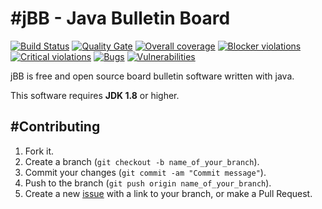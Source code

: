 #jBB - Java Bulletin Board
=================================
[![Build Status](http://vps289371.ovh.net:8000/buildStatus/icon?job=jBB%200.6.0-RC%20Build)](http://vps289371.ovh.net:8000/job/jBB%200.6.0-RC%20Build/) 
[![Quality Gate](http://vps289371.ovh.net:9000/api/badges/gate?key=org.jbb:jbb-parent:0.6.0-RC)](http://vps289371.ovh.net:9000/overview?id=org.jbb%3Ajbb-parent%3A0.6.0-RC)
[![Overall coverage](http://vps289371.ovh.net:9000/api/badges/measure?key=org.jbb:jbb-parent:0.6.0-RC&metric=overall_coverage&blinking=true)](http://vps289371.ovh.net:9000/overview?id=org.jbb%3Ajbb-parent%3A0.6.0-RC) 
[![Blocker violations](http://vps289371.ovh.net:9000/api/badges/measure?key=org.jbb:jbb-parent:0.6.0-RC&metric=blocker_violations&blinking=true)](http://vps289371.ovh.net:9000/overview?id=org.jbb%3Ajbb-parent%3A0.6.0-RC) 
[![Critical violations](http://vps289371.ovh.net:9000/api/badges/measure?key=org.jbb:jbb-parent:0.6.0-RC&metric=critical_violations&blinking=true)](http://vps289371.ovh.net:9000/overview?id=org.jbb%3Ajbb-parent%3A0.6.0-RC) 
[![Bugs](http://vps289371.ovh.net:9000/api/badges/measure?key=org.jbb:jbb-parent:0.6.0-RC&metric=bugs&blinking=true)](http://vps289371.ovh.net:9000/overview?id=org.jbb%3Ajbb-parent%3A0.6.0-RC) 
[![Vulnerabilities](http://vps289371.ovh.net:9000/api/badges/measure?key=org.jbb:jbb-parent:0.6.0-RC&metric=vulnerabilities&blinking=true)](http://vps289371.ovh.net:9000/overview?id=org.jbb%3Ajbb-parent%3A0.6.0-RC)


jBB is free and open source board bulletin software written with java.


This software requires **JDK 1.8** or higher.

#Contributing
------------

1. Fork it.
2. Create a branch (`git checkout -b name_of_your_branch`).
3. Commit your changes (`git commit -am "Commit message"`).
4. Push to the branch (`git push origin name_of_your_branch`).
5. Create a new [issue](https://github.com/jbb-project/jbb/issues/new) with a link to your branch, or make a Pull Request.
